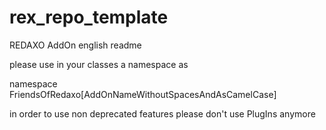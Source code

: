 # rex_repo_template
REDAXO AddOn english readme

please use in your classes a namespace as

namespace FriendsOfRedaxo\[AddOnNameWithoutSpacesAndAsCamelCase]

in order to use non deprecated features please don't use PlugIns anymore
